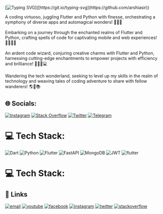 [![Typing SVG](https://readme-typing-svg.demolab.com?font=Fira+Code&weight=800&size=19&pause=1000&color=09F7E0&background=FF000000&center=true&vCenter=true&random=false&width=435&lines=HELLO+FINDER+!!!)]([https://git.io/typing-svg](https://github.com/arshiasir))


A coding virtuoso, juggling Flutter and Python with finesse, orchestrating a symphony of diverse apps and automagical wonders! 🎼🎹🎶<br><br>Embarking on a journey through the enchanted realms of Flutter and Python, crafting spells of code for captivating mobile and web experiences! 🧙‍♂️✨📱<br><br>An ardent code wizard, conjuring creative charms with Flutter and Python, harnessing cutting-edge enchantments to empower projects with efficiency and brilliance! 🧙‍♀️🔮💻<br><br>Wandering the tech wonderland, seeking to level up my skills in the realm of technology and weaving tales of coding adventure to share with fellow wanderers! 🌎🚀📚


## 🌐 Socials:
[![Instagram](https://img.shields.io/badge/Instagram-%23E4405F.svg?logo=Instagram&logoColor=white)](https://instagram.com/arshia_sir) [![Stack Overflow](https://img.shields.io/badge/-Stackoverflow-FE7A16?logo=stack-overflow&logoColor=white)](https://stackoverflow.com/users/arshia_sir) [![Twitter](https://img.shields.io/badge/Twitter-%231DA1F2.svg?logo=Twitter&logoColor=white)](https://twitter.com/arshia_sir) [![Telegram](https://img.shields.io/badge/Telegram%20communication-arshia_sir-orange%20.svg?logo=telegram&logoColor=blu)](https://t.me/arshia_sir)
# 💻 Tech Stack:
![Dart](https://img.shields.io/badge/dart-%230175C2.svg?style=for-the-badge&logo=dart&logoColor=white) ![Python](https://img.shields.io/badge/python-3670A0?style=for-the-badge&logo=python&logoColor=ffdd54) ![Flutter](https://img.shields.io/badge/Flutter-%2302569B.svg?style=for-the-badge&logo=Flutter&logoColor=white) ![FastAPI](https://img.shields.io/badge/FastAPI-005571?style=for-the-badge&logo=fastapi) ![MongoDB](https://img.shields.io/badge/MongoDB-%234ea94b.svg?style=for-the-badge&logo=mongodb&logoColor=white) ![JWT](https://img.shields.io/badge/JWT-black?style=for-the-badge&logo=JSON%20web%20tokens) <a><img src="https://img.icons8.com/color/flutter" alt="flutter"/></a>

# 💻 Tech Stack:
## :link: Links

<p align="center">
  
  <a href="mailto:message.arshia.sir@gmail.com"><img src="https://img.icons8.com/color/96/000000/gmail.png" alt="email"/></a>
  <a href="https://www.youtube.com/@arshia_sir"><img src="https://img.icons8.com/color/96/000000/youtube.png" alt="youtube"/></a>
  <a href="https://www.facebook.com/arshia_sir"><img src="https://img.icons8.com/color/96/000000/facebook.png" alt="facebook"/></a>
  <a href="https://www.instagram.com/arshia_sir/"><img src="https://img.icons8.com/color/96/000000/instagram-new.png" alt="instagram"/></a>
  <a href="https://twitter.com/arshia_sir"><img src="https://img.icons8.com/color/96/000000/twitter-squared.png" alt="twitter"/></a>
  <a href="https://stackoverflow.com/users/18932046/arshia-sir"><img src="https://img.icons8.com/color/96/000000/stackoverflow.png" alt="stackoverflow"/></a>

</p>

